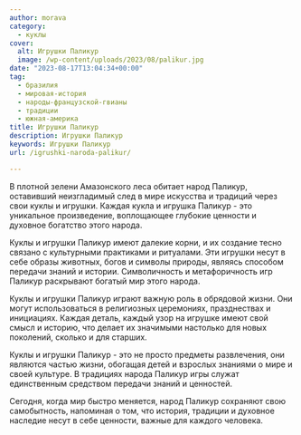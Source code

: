 ```yaml
---
author: morava
category:
  - куклы
cover:
  alt: Игрушки Паликур
  image: /wp-content/uploads/2023/08/palikur.jpg
date: "2023-08-17T13:04:34+00:00"
tag:
  - бразилия
  - мировая-история
  - народы-французской-гвианы
  - традиции
  - южная-америка
title: Игрушки Паликур
description: Игрушки Паликур
keywords: Игрушки Паликур
url: /igrushki-naroda-palikur/

---
```

В плотной зелени Амазонского леса обитает народ Паликур, оставивший неизгладимый след в мире искусства и традиций через свои куклы и игрушки. Каждая кукла и игрушка Паликур \- это уникальное произведение, воплощающее глубокие ценности и духовное богатство этого народа.

Куклы и игрушки Паликур имеют далекие корни, и их создание тесно связано с культурными практиками и ритуалами. Эти игрушки несут в себе образы животных, богов и символы природы, являясь способом передачи знаний и истории. Символичность и метафоричность игр Паликур раскрывают богатый мир этого народа.

Куклы и игрушки Паликур играют важную роль в обрядовой жизни. Они могут использоваться в религиозных церемониях, празднествах и инициациях. Каждая деталь, каждый узор на игрушке имеют свой смысл и историю, что делает их значимыми настолько для новых поколений, сколько и для старших.

Куклы и игрушки Паликур \- это не просто предметы развлечения, они являются частью жизни, обогащая детей и взрослых знаниями о мире и своей культуре. В традициях народа Паликур игры служат единственным средством передачи знаний и ценностей.

Сегодня, когда мир быстро меняется, народ Паликур сохраняют свою самобытность, напоминая о том, что история, традиции и духовное наследие несут в себе ценности, важные для каждого человека.
